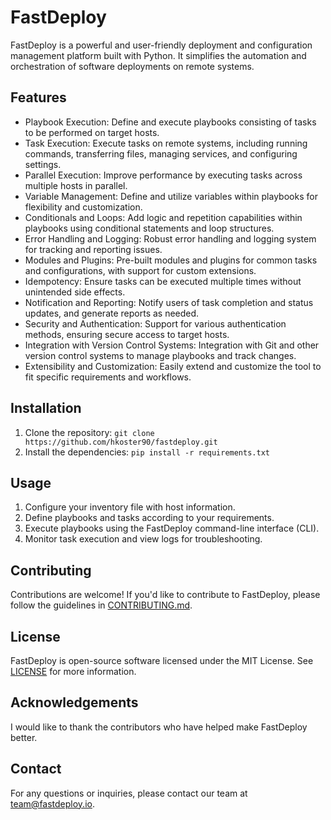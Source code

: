 # FastDeploy

FastDeploy is a powerful and user-friendly deployment and configuration management platform built with Python. It simplifies the automation and orchestration of software deployments on remote systems.

## Features

- Playbook Execution: Define and execute playbooks consisting of tasks to be performed on target hosts.
- Task Execution: Execute tasks on remote systems, including running commands, transferring files, managing services, and configuring settings.
- Parallel Execution: Improve performance by executing tasks across multiple hosts in parallel.
- Variable Management: Define and utilize variables within playbooks for flexibility and customization.
- Conditionals and Loops: Add logic and repetition capabilities within playbooks using conditional statements and loop structures.
- Error Handling and Logging: Robust error handling and logging system for tracking and reporting issues.
- Modules and Plugins: Pre-built modules and plugins for common tasks and configurations, with support for custom extensions.
- Idempotency: Ensure tasks can be executed multiple times without unintended side effects.
- Notification and Reporting: Notify users of task completion and status updates, and generate reports as needed.
- Security and Authentication: Support for various authentication methods, ensuring secure access to target hosts.
- Integration with Version Control Systems: Integration with Git and other version control systems to manage playbooks and track changes.
- Extensibility and Customization: Easily extend and customize the tool to fit specific requirements and workflows.

## Installation

1. Clone the repository: `git clone https://github.com/hkoster90/fastdeploy.git`
2. Install the dependencies: `pip install -r requirements.txt`

## Usage

1. Configure your inventory file with host information.
2. Define playbooks and tasks according to your requirements.
3. Execute playbooks using the FastDeploy command-line interface (CLI).
4. Monitor task execution and view logs for troubleshooting.

## Contributing

Contributions are welcome! If you'd like to contribute to FastDeploy, please follow the guidelines in [CONTRIBUTING.md](CONTRIBUTING.md).

## License

FastDeploy is open-source software licensed under the MIT License. See [LICENSE](LICENSE) for more information.

## Acknowledgements

I would like to thank the contributors who have helped make FastDeploy better.

## Contact

For any questions or inquiries, please contact our team at team@fastdeploy.io.
